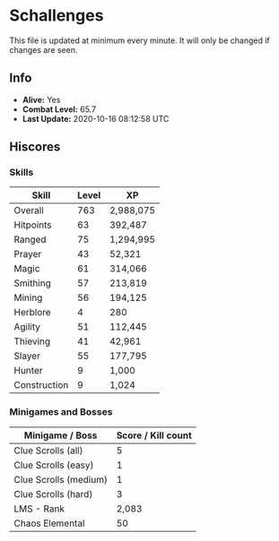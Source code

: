 # Schallenges

This file is updated at minimum every minute. It will only be changed if changes are seen.

## Info

 - **Alive:** Yes
 - **Combat Level:** 65.7
 - **Last Update:** 2020-10-16 08:12:58 UTC

## Hiscores

### Skills

| Skill | Level | XP |
|--|--|--|
| Overall | 763 | 2,988,075 |
| Hitpoints | 63 | 392,487 |
| Ranged | 75 | 1,294,995 |
| Prayer | 43 | 52,321 |
| Magic | 61 | 314,066 |
| Smithing | 57 | 213,819 |
| Mining | 56 | 194,125 |
| Herblore | 4 | 280 |
| Agility | 51 | 112,445 |
| Thieving | 41 | 42,961 |
| Slayer | 55 | 177,795 |
| Hunter | 9 | 1,000 |
| Construction | 9 | 1,024 |

### Minigames and Bosses

| Minigame / Boss | Score / Kill count |
|--|--|
| Clue Scrolls (all) | 5 |
| Clue Scrolls (easy) | 1 |
| Clue Scrolls (medium) | 1 |
| Clue Scrolls (hard) | 3 |
| LMS - Rank | 2,083 |
| Chaos Elemental | 50 |
